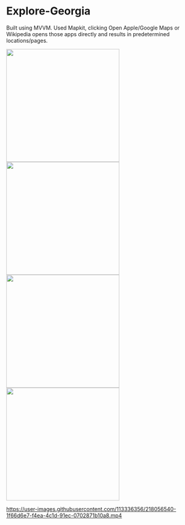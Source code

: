# Explore-Georgia

Built using MVVM. Used Mapkit, clicking Open Apple/Google Maps or Wikipedia opens those apps directly and results in predetermined locations/pages. 




<img src="https://user-images.githubusercontent.com/113336356/218052189-fcc767d9-78de-487f-bcdf-67685d117684.png" width="300">
<img src="https://user-images.githubusercontent.com/113336356/218052287-bf58a108-f4e7-4338-b453-8a5589848e02.png" width="300">
<img src="https://user-images.githubusercontent.com/113336356/218052328-e46d1b43-dd98-4b5d-b6ea-3b36b1d19a63.png" width="300">
<img src="https://user-images.githubusercontent.com/113336356/218052498-2e2f2356-bb72-4b85-9044-0c594afaefc1.png" width="300">


https://user-images.githubusercontent.com/113336356/218056540-1f66d6e7-f4ea-4c1d-91ec-0702871b10a8.mp4
